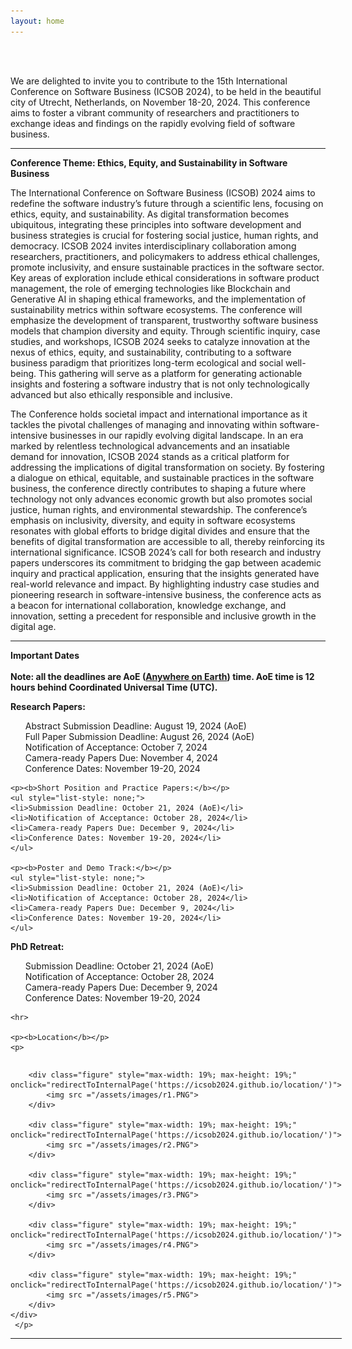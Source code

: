 ```yaml
---
layout: home
---
```

<style>
    /* Optional: Style for the figures */
    .figure {
      display: inline-block;
      margin: 10px;
      cursor: pointer;
    }
  </style>
  <script>
    function redirectToInternalPage(pageUrl) {
      window.location.href = pageUrl; // Redirect to the specified internal webpage
    }
  </script>
<br/>


<br>

We are delighted to invite you to contribute to the 15th International Conference on Software Business (ICSOB 2024), to be held in the beautiful city of Utrecht, Netherlands, on November 18-20, 2024. This conference aims to foster a vibrant community of researchers and practitioners to exchange ideas and findings on the rapidly evolving field of software business.

<hr>

<b style="text-align: center;">Conference Theme: Ethics, Equity, and Sustainability in Software Business </b>

The International Conference on Software Business (ICSOB) 2024 aims to redefine the software industry’s future through a scientific lens, focusing on ethics, equity, and sustainability. As digital transformation becomes ubiquitous, integrating these principles into software development and business strategies is crucial for fostering social justice, human rights, and democracy. ICSOB 2024 invites interdisciplinary collaboration among researchers, practitioners, and policymakers to address ethical challenges, promote inclusivity, and ensure sustainable practices in the software sector. Key areas of exploration include ethical considerations in software product management, the role of emerging technologies like Blockchain and Generative AI in shaping ethical frameworks, and the implementation of sustainability metrics within software ecosystems. The conference will emphasize the development of transparent, trustworthy software business models that champion diversity and equity. Through scientific inquiry, case studies, and workshops, ICSOB 2024 seeks to catalyze innovation at the nexus of ethics, equity, and sustainability, contributing to a software business paradigm that prioritizes long-term ecological and social well-being. This gathering will serve as a platform for generating actionable insights and fostering a software industry that is not only technologically advanced but also ethically responsible and inclusive.

The Conference holds societal impact and international importance as it tackles the pivotal challenges of managing and innovating within software-intensive businesses in our rapidly evolving digital landscape. In an era marked by relentless technological advancements and an insatiable demand for innovation, ICSOB 2024 stands as a critical platform for addressing the implications of digital transformation on society. By fostering a dialogue on ethical, equitable, and sustainable practices in the software business, the conference directly contributes to shaping a future where technology not only advances economic growth but also promotes social justice, human rights, and environmental stewardship. The conference’s emphasis on inclusivity, diversity, and equity in software ecosystems resonates with global efforts to bridge digital divides and ensure that the benefits of digital transformation are accessible to all, thereby reinforcing its international significance. ICSOB 2024’s call for both research and industry papers underscores its commitment to bridging the gap between academic inquiry and practical application, ensuring that the insights generated have real-world relevance and impact. By highlighting industry case studies and pioneering research in software-intensive business, the conference acts as a beacon for international collaboration, knowledge exchange, and innovation, setting a precedent for responsible and inclusive growth in the digital age.


<div>
<hr>

<b>  Important Dates </b>       
<br>
<b>Note: all the deadlines are AoE (<b><a href="https://www.worldtimeserver.com/time-zones/aoe/#:~:text=Anywhere%20on%20Earth%20or%20AoE,the%20Pacific%20all%20year%20round." target="_blank">Anywhere on Earth</a></b>) time. AoE time is 12 hours behind Coordinated Universal Time (UTC).</b>
    <br>
    <p class="lead">
    <p><b>Research Papers:</b>
    <ul style="list-style: none;">
    <li>Abstract Submission Deadline: August 19, 2024 (AoE) </li>
    <li>Full Paper Submission Deadline: August 26, 2024 (AoE)</li>
    <li>Notification of Acceptance: October 7, 2024</li>
    <li>Camera-ready Papers Due: November 4, 2024</li>
    <li>Conference Dates: November 19-20, 2024</li>
    </ul>
    
    <p><b>Short Position and Practice Papers:</b></p>
    <ul style="list-style: none;">
    <li>Submission Deadline: October 21, 2024 (AoE)</li>
    <li>Notification of Acceptance: October 28, 2024</li>
    <li>Camera-ready Papers Due: December 9, 2024</li>
    <li>Conference Dates: November 19-20, 2024</li>
    </ul>

    <p><b>Poster and Demo Track:</b></p>
    <ul style="list-style: none;">
    <li>Submission Deadline: October 21, 2024 (AoE)</li>
    <li>Notification of Acceptance: October 28, 2024</li>
    <li>Camera-ready Papers Due: December 9, 2024</li>
    <li>Conference Dates: November 19-20, 2024</li>
    </ul>
    
   <p><b>PhD Retreat:</b></p>
    <ul style="list-style: none;">
    <li>Submission Deadline: October 21, 2024 (AoE)</li>
    <li>Notification of Acceptance: October 28, 2024</li>
    <li>Camera-ready Papers Due: December 9, 2024</li>
    <li>Conference Dates: November 19-20, 2024</li>
    </ul>

    <hr>
    
    <p><b>Location</b></p>
    <p>

   <div id="banner" style="overflow: hidden; display: inline-block;">
       
        <div class="figure" style="max-width: 19%; max-height: 19%;" onclick="redirectToInternalPage('https://icsob2024.github.io/location/')">
            <img src ="/assets/images/r1.PNG">
        </div>

        <div class="figure" style="max-width: 19%; max-height: 19%;" onclick="redirectToInternalPage('https://icsob2024.github.io/location/')">
            <img src ="/assets/images/r2.PNG">
        </div>

        <div class="figure" style="max-width: 19%; max-height: 19%;" onclick="redirectToInternalPage('https://icsob2024.github.io/location/')">
            <img src ="/assets/images/r3.PNG">
        </div>

        <div class="figure" style="max-width: 19%; max-height: 19%;" onclick="redirectToInternalPage('https://icsob2024.github.io/location/')">
            <img src ="/assets/images/r4.PNG">
        </div>
        
        <div class="figure" style="max-width: 19%; max-height: 19%;" onclick="redirectToInternalPage('https://icsob2024.github.io/location/')">
            <img src ="/assets/images/r5.PNG">
        </div>
    </div>
     </p>

<hr>
<!--      
<b> Special Tracks and Additional Opportunities: </b>
  <ul style="list-style: none;">
      <li><b>Workshop and Tutorial Proposals</b>: We invite proposals for engaging and informative workshops and tutorials. The deadline for proposals is June 30, 2024.
</li>
      <li><b>Poster and Demo Track</b>: A chance to present early-stage research, innovative ideas, and practical implementations. The submission deadline for this track is September 2, 2024.
</li>
      <li><b>PhD Retreat</b>: A unique opportunity for PhD students to receive feedback on their research. Submissions for the PhD retreat are due by September 2, 2024.</li>
  </ul> 
-->


